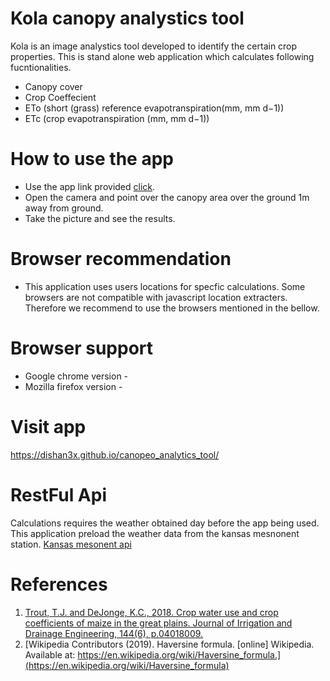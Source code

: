 # Kola canopy analystics tool

Kola is an image analystics tool developed to identify the certain crop properties. This is stand alone web application which calculates following fucntionalities.

 - Canopy cover
 - Crop Coeffecient 
 - ETo (short (grass) reference evapotranspiration(mm, mm d−1))
 - ETc (crop evapotranspiration (mm, mm d−1))


# How to use the app

  - Use the app link provided [click](https://dishan3x.github.io/canopeo_analytics_tool/).
  - Open the camera and point over the canopy area over the ground 1m away from  ground.
  - Take the picture and see the results.

# Browser recommendation 
  - This application uses users locations for specfic calculations. Some browsers
    are not compatible with javascript location extracters. Therefore we recommend to
    use the browsers mentioned in the bellow.   

# Browser support

 - Google chrome version - 
 - Mozilla firefox version - 

# Visit app
 https://dishan3x.github.io/canopeo_analytics_tool/

# RestFul Api
  Calculations requires the weather obtained day before the app being
  used. This application preload the weather data from the kansas mesnonent station.
  [Kansas mesonent api](http://mesonet.k-state.edu/rest/)

 # References
 
1.  [Trout, T.J. and DeJonge, K.C., 2018. Crop water use and crop coefficients of maize in the great plains. Journal of Irrigation and Drainage Engineering, 144(6), p.04018009.](https://ascelibrary.org/doi/full/10.1061/%28ASCE%29IR.1943-4774.0001309)
1. [Wikipedia Contributors (2019). Haversine formula. [online] Wikipedia. Available at: https://en.wikipedia.org/wiki/Haversine_formula.](https://en.wikipedia.org/wiki/Haversine_formula)


